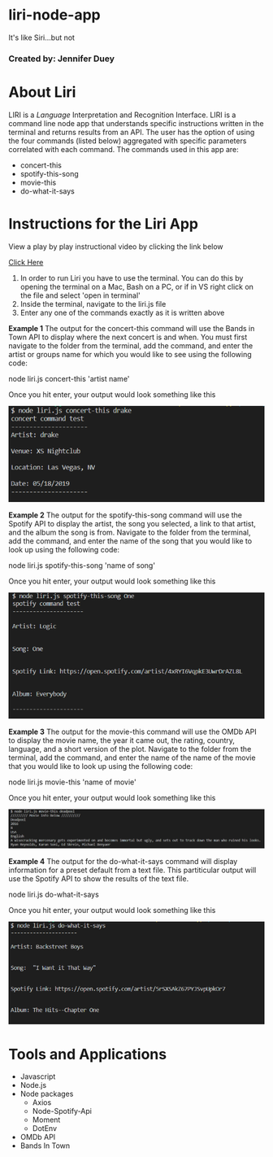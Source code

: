 # liri-node-app
It's like Siri...but not
### Created by: Jennifer Duey

# About Liri
LIRI is a _Language_ Interpretation and Recognition Interface. LIRI is a command line node app that understands specific instructions written in the terminal and returns results from an API. The user has the option of using the four commands (listed below) aggregated with specific parameters correlated with each command. The commands used in this app are:
-	concert-this
-	spotify-this-song
-	movie-this
-	do-what-it-says

# Instructions for the Liri App

View a play by play instructional video by clicking the link below

[Click Here](https://drive.google.com/file/d/1Mpz2VLzLgLR7AjWp1vFDwfnoMIW8NHKm/view)

1. In order to run Liri you have to use the terminal. You can do this by opening the terminal on a Mac, Bash on a PC, or if in VS right click on the file and select 'open in terminal' 
2. Inside the terminal, navigate to the liri.js file 
3. Enter any one of the commands exactly as it is written above

**Example 1**
The output for the concert-this command will use the Bands in Town API to display where the next concert is and when. You must first navigate to the folder from the terminal, add the command, and enter the artist or groups name for which you would like to see using the following code:

node liri.js concert-this 'artist name' 

Once you hit enter, your output would look something like this

![conert this](https://github.com/jldueyusa/liri-node-app/blob/master/images/concert_this.png)

**Example 2**
The output for the spotify-this-song command will use the Spotify API to display the artist, the song you selected, a link to that artist, and the album the song is from. Navigate to the folder from the terminal, add the command, and enter the name of the song that you would like to look up using the following code:

node liri.js spotify-this-song 'name of song' 

Once you hit enter, your output would look something like this

![spotify](https://github.com/jldueyusa/liri-node-app/blob/master/images/Spotify_this_song.png)

**Example 3**
The output for the movie-this command will use the OMDb API to display the movie name, the year it came out, the rating, country, language, and a short version of the plot. Navigate to the folder from the terminal, add the command, and enter the name of the name of the movie that you would like to look up using the following code:

node liri.js movie-this 'name of movie' 

Once you hit enter, your output would look something like this

![movie](https://github.com/jldueyusa/liri-node-app/blob/master/images/movie_this.png)

**Example 4**
The output for the do-what-it-says command will display information for a preset default from a text file. This partiticular output will use the Spotify API to show the results of the text file.

node liri.js do-what-it-says 

Once you hit enter, your output would look something like this

![do what it says](https://github.com/jldueyusa/liri-node-app/blob/master/images/do_what_it_says.png)


# Tools and Applications
- Javascript
- Node.js
- Node packages
  - Axios
  - Node-Spotify-Api
  - Moment
  - DotEnv
- OMDb API
- Bands In Town


